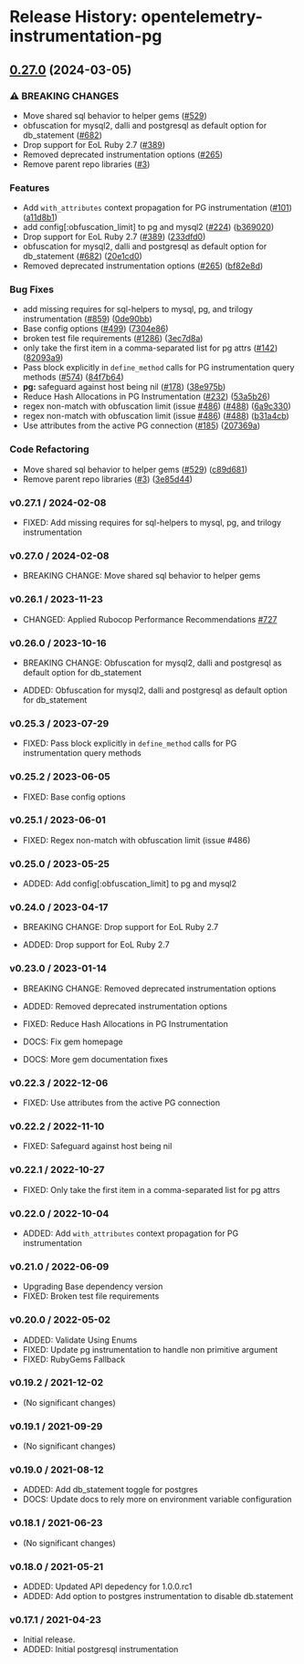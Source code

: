 # Release History: opentelemetry-instrumentation-pg

## [0.27.0](https://github.com/TonyCTHsu/opentelemetry-ruby-contrib/compare/opentelemetry-instrumentation-pg-v0.26.1...opentelemetry-instrumentation-pg/v0.27.0) (2024-03-05)


### ⚠ BREAKING CHANGES

* Move shared sql behavior to helper gems ([#529](https://github.com/TonyCTHsu/opentelemetry-ruby-contrib/issues/529))
* obfuscation for mysql2, dalli and postgresql as default option for db_statement ([#682](https://github.com/TonyCTHsu/opentelemetry-ruby-contrib/issues/682))
* Drop support for EoL Ruby 2.7 ([#389](https://github.com/TonyCTHsu/opentelemetry-ruby-contrib/issues/389))
* Removed deprecated instrumentation options ([#265](https://github.com/TonyCTHsu/opentelemetry-ruby-contrib/issues/265))
* Remove parent repo libraries ([#3](https://github.com/TonyCTHsu/opentelemetry-ruby-contrib/issues/3))

### Features

* Add `with_attributes` context propagation for PG instrumentation ([#101](https://github.com/TonyCTHsu/opentelemetry-ruby-contrib/issues/101)) ([a11d8b1](https://github.com/TonyCTHsu/opentelemetry-ruby-contrib/commit/a11d8b135d9ac4c28521619dc3b4744692ae2e6e))
* add config[:obfuscation_limit] to pg and mysql2 ([#224](https://github.com/TonyCTHsu/opentelemetry-ruby-contrib/issues/224)) ([b369020](https://github.com/TonyCTHsu/opentelemetry-ruby-contrib/commit/b36902099ea90dc23d06bdc424a3fd6d08d5f9d7))
* Drop support for EoL Ruby 2.7 ([#389](https://github.com/TonyCTHsu/opentelemetry-ruby-contrib/issues/389)) ([233dfd0](https://github.com/TonyCTHsu/opentelemetry-ruby-contrib/commit/233dfd0dae81346e9687090f9d8dfb85215e0ba7))
* obfuscation for mysql2, dalli and postgresql as default option for db_statement ([#682](https://github.com/TonyCTHsu/opentelemetry-ruby-contrib/issues/682)) ([20e1cd0](https://github.com/TonyCTHsu/opentelemetry-ruby-contrib/commit/20e1cd04f8167276453b27469912e90984a291ac))
* Removed deprecated instrumentation options ([#265](https://github.com/TonyCTHsu/opentelemetry-ruby-contrib/issues/265)) ([bf82e8d](https://github.com/TonyCTHsu/opentelemetry-ruby-contrib/commit/bf82e8d5e25766de99b803e23af6c5666c5bfc5b))


### Bug Fixes

* add missing requires for sql-helpers to mysql, pg, and trilogy instrumentation ([#859](https://github.com/TonyCTHsu/opentelemetry-ruby-contrib/issues/859)) ([0de90bb](https://github.com/TonyCTHsu/opentelemetry-ruby-contrib/commit/0de90bb14165356f94a0243c6dd803ecd2b630e2))
* Base config options ([#499](https://github.com/TonyCTHsu/opentelemetry-ruby-contrib/issues/499)) ([7304e86](https://github.com/TonyCTHsu/opentelemetry-ruby-contrib/commit/7304e86e9a3beba5c20f790b256bbb54469411ca))
* broken test file requirements ([#1286](https://github.com/TonyCTHsu/opentelemetry-ruby-contrib/issues/1286)) ([3ec7d8a](https://github.com/TonyCTHsu/opentelemetry-ruby-contrib/commit/3ec7d8a456dbd3c9bbad7b397a3da8b8a311d8e3))
* only take the first item in a comma-separated list for pg attrs ([#142](https://github.com/TonyCTHsu/opentelemetry-ruby-contrib/issues/142)) ([82093a9](https://github.com/TonyCTHsu/opentelemetry-ruby-contrib/commit/82093a9edf478688d70432c036554dd2f979d7c6))
* Pass block explicitly in `define_method` calls for PG instrumentation query methods ([#574](https://github.com/TonyCTHsu/opentelemetry-ruby-contrib/issues/574)) ([84f7b64](https://github.com/TonyCTHsu/opentelemetry-ruby-contrib/commit/84f7b641a38f059bc00ffc6678d0bdc283cffbbb))
* **pg:** safeguard against host being nil ([#178](https://github.com/TonyCTHsu/opentelemetry-ruby-contrib/issues/178)) ([38e975b](https://github.com/TonyCTHsu/opentelemetry-ruby-contrib/commit/38e975bed8c3e2e0742007d1690bb81135341311))
* Reduce Hash Allocations in PG Instrumentation ([#232](https://github.com/TonyCTHsu/opentelemetry-ruby-contrib/issues/232)) ([53a5b26](https://github.com/TonyCTHsu/opentelemetry-ruby-contrib/commit/53a5b26b471e692d7e85625c0f964510e4deef50))
* regex non-match with obfuscation limit (issue [#486](https://github.com/TonyCTHsu/opentelemetry-ruby-contrib/issues/486)) ([#488](https://github.com/TonyCTHsu/opentelemetry-ruby-contrib/issues/488)) ([6a9c330](https://github.com/TonyCTHsu/opentelemetry-ruby-contrib/commit/6a9c33088c6c9f39b2bc30247a3ed825553c07d4))
* regex non-match with obfuscation limit (issue [#486](https://github.com/TonyCTHsu/opentelemetry-ruby-contrib/issues/486)) ([#488](https://github.com/TonyCTHsu/opentelemetry-ruby-contrib/issues/488)) ([b31a4cb](https://github.com/TonyCTHsu/opentelemetry-ruby-contrib/commit/b31a4cbb20ba7ee4a3422ce65f948a7fa3f43f85))
* Use attributes from the active PG connection ([#185](https://github.com/TonyCTHsu/opentelemetry-ruby-contrib/issues/185)) ([207369a](https://github.com/TonyCTHsu/opentelemetry-ruby-contrib/commit/207369a5970548d32a4d3c19c9a85452509a1ddc))


### Code Refactoring

* Move shared sql behavior to helper gems ([#529](https://github.com/TonyCTHsu/opentelemetry-ruby-contrib/issues/529)) ([c89d681](https://github.com/TonyCTHsu/opentelemetry-ruby-contrib/commit/c89d6814f167f6adf3d2f1105e62e5987c8f5f49))
* Remove parent repo libraries ([#3](https://github.com/TonyCTHsu/opentelemetry-ruby-contrib/issues/3)) ([3e85d44](https://github.com/TonyCTHsu/opentelemetry-ruby-contrib/commit/3e85d4436d338f326816c639cd2087751c63feb1))

### v0.27.1 / 2024-02-08

* FIXED: Add missing requires for sql-helpers to mysql, pg, and trilogy instrumentation

### v0.27.0 / 2024-02-08

* BREAKING CHANGE: Move shared sql behavior to helper gems


### v0.26.1 / 2023-11-23

* CHANGED: Applied Rubocop Performance Recommendations [#727](https://github.com/open-telemetry/opentelemetry-ruby-contrib/pull/727)

### v0.26.0 / 2023-10-16

* BREAKING CHANGE: Obfuscation for mysql2, dalli and postgresql as default option for db_statement

* ADDED: Obfuscation for mysql2, dalli and postgresql as default option for db_statement

### v0.25.3 / 2023-07-29

* FIXED: Pass block explicitly in `define_method` calls for PG instrumentation query methods

### v0.25.2 / 2023-06-05

* FIXED: Base config options 

### v0.25.1 / 2023-06-01

* FIXED: Regex non-match with obfuscation limit (issue #486) 

### v0.25.0 / 2023-05-25

* ADDED: Add config[:obfuscation_limit] to pg and mysql2 

### v0.24.0 / 2023-04-17

* BREAKING CHANGE: Drop support for EoL Ruby 2.7 

* ADDED: Drop support for EoL Ruby 2.7 

### v0.23.0 / 2023-01-14

* BREAKING CHANGE: Removed deprecated instrumentation options 

* ADDED: Removed deprecated instrumentation options 
* FIXED: Reduce Hash Allocations in PG Instrumentation 
* DOCS: Fix gem homepage 
* DOCS: More gem documentation fixes 

### v0.22.3 / 2022-12-06

* FIXED: Use attributes from the active PG connection

### v0.22.2 / 2022-11-10

* FIXED: Safeguard against host being nil

### v0.22.1 / 2022-10-27

* FIXED: Only take the first item in a comma-separated list for pg attrs

### v0.22.0 / 2022-10-04

* ADDED: Add `with_attributes` context propagation for PG instrumentation 

### v0.21.0 / 2022-06-09

* Upgrading Base dependency version
* FIXED: Broken test file requirements 

### v0.20.0 / 2022-05-02

* ADDED: Validate Using Enums 
* FIXED: Update pg instrumentation to handle non primitive argument 
* FIXED: RubyGems Fallback 

### v0.19.2 / 2021-12-02

* (No significant changes)

### v0.19.1 / 2021-09-29

* (No significant changes)

### v0.19.0 / 2021-08-12

* ADDED: Add db_statement toggle for postgres 
* DOCS: Update docs to rely more on environment variable configuration 

### v0.18.1 / 2021-06-23

* (No significant changes)

### v0.18.0 / 2021-05-21

* ADDED: Updated API depedency for 1.0.0.rc1
* ADDED: Add option to postgres instrumentation to disable db.statement

### v0.17.1 / 2021-04-23

* Initial release.
* ADDED: Initial postgresql instrumentation
